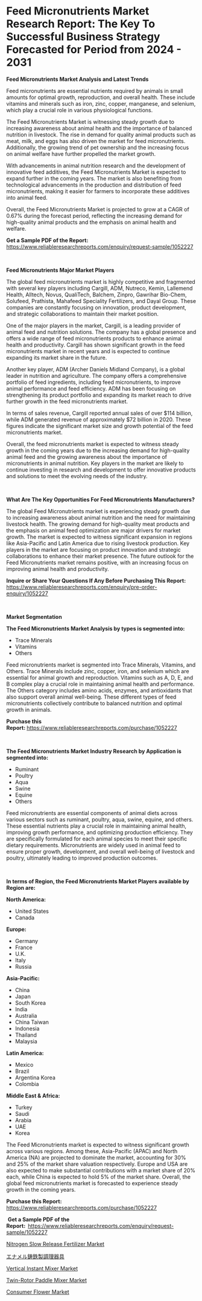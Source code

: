 <p><h1>Feed Micronutrients Market Research Report: The Key To Successful Business Strategy Forecasted for Period from 2024 - 2031</h1></p><p><strong>Feed Micronutrients Market Analysis and Latest Trends</strong></p>
<p><p>Feed micronutrients are essential nutrients required by animals in small amounts for optimal growth, reproduction, and overall health. These include vitamins and minerals such as iron, zinc, copper, manganese, and selenium, which play a crucial role in various physiological functions.</p><p>The Feed Micronutrients Market is witnessing steady growth due to increasing awareness about animal health and the importance of balanced nutrition in livestock. The rise in demand for quality animal products such as meat, milk, and eggs has also driven the market for feed micronutrients. Additionally, the growing trend of pet ownership and the increasing focus on animal welfare have further propelled the market growth.</p><p>With advancements in animal nutrition research and the development of innovative feed additives, the Feed Micronutrients Market is expected to expand further in the coming years. The market is also benefiting from technological advancements in the production and distribution of feed micronutrients, making it easier for farmers to incorporate these additives into animal feed.</p><p>Overall, the Feed Micronutrients Market is projected to grow at a CAGR of 0.67% during the forecast period, reflecting the increasing demand for high-quality animal products and the emphasis on animal health and welfare.</p></p>
<p><strong>Get a Sample PDF of the Report:&nbsp;</strong> <a href="https://www.reliableresearchreports.com/enquiry/request-sample/1052227">https://www.reliableresearchreports.com/enquiry/request-sample/1052227</a></p>
<p>&nbsp;</p>
<p><strong>Feed Micronutrients Major Market Players</strong></p>
<p><p>The global feed micronutrients market is highly competitive and fragmented with several key players including Cargill, ADM, Nutreco, Kemin, Lallemend Health, Alltech, Novus, QualiTech, Balchem, Zinpro, Gawrihar Bio-Chem, Solufeed, Prathista, Mahafeed Speciality Fertilizers, and Dayal Group. These companies are constantly focusing on innovation, product development, and strategic collaborations to maintain their market position.</p><p>One of the major players in the market, Cargill, is a leading provider of animal feed and nutrition solutions. The company has a global presence and offers a wide range of feed micronutrients products to enhance animal health and productivity. Cargill has shown significant growth in the feed micronutrients market in recent years and is expected to continue expanding its market share in the future.</p><p>Another key player, ADM (Archer Daniels Midland Company), is a global leader in nutrition and agriculture. The company offers a comprehensive portfolio of feed ingredients, including feed micronutrients, to improve animal performance and feed efficiency. ADM has been focusing on strengthening its product portfolio and expanding its market reach to drive further growth in the feed micronutrients market.</p><p>In terms of sales revenue, Cargill reported annual sales of over $114 billion, while ADM generated revenue of approximately $72 billion in 2020. These figures indicate the significant market size and growth potential of the feed micronutrients market.</p><p>Overall, the feed micronutrients market is expected to witness steady growth in the coming years due to the increasing demand for high-quality animal feed and the growing awareness about the importance of micronutrients in animal nutrition. Key players in the market are likely to continue investing in research and development to offer innovative products and solutions to meet the evolving needs of the industry.</p></p>
<p>&nbsp;</p>
<p><strong>What Are The Key Opportunities For Feed Micronutrients Manufacturers?</strong></p>
<p><p>The global Feed Micronutrients market is experiencing steady growth due to increasing awareness about animal nutrition and the need for maintaining livestock health. The growing demand for high-quality meat products and the emphasis on animal feed optimization are major drivers for market growth. The market is expected to witness significant expansion in regions like Asia-Pacific and Latin America due to rising livestock production. Key players in the market are focusing on product innovation and strategic collaborations to enhance their market presence. The future outlook for the Feed Micronutrients market remains positive, with an increasing focus on improving animal health and productivity.</p></p>
<p><strong>Inquire or Share Your Questions If Any Before Purchasing This Report:</strong> <a href="https://www.reliableresearchreports.com/enquiry/pre-order-enquiry/1052227">https://www.reliableresearchreports.com/enquiry/pre-order-enquiry/1052227</a></p>
<p>&nbsp;</p>
<p><strong>Market Segmentation</strong></p>
<p><strong>The Feed Micronutrients Market Analysis by types is segmented into:</strong></p>
<p><ul><li>Trace Minerals</li><li>Vitamins</li><li>Others</li></ul></p>
<p><p>Feed micronutrients market is segmented into Trace Minerals, Vitamins, and Others. Trace Minerals include zinc, copper, iron, and selenium which are essential for animal growth and reproduction. Vitamins such as A, D, E, and B complex play a crucial role in maintaining animal health and performance. The Others category includes amino acids, enzymes, and antioxidants that also support overall animal well-being. These different types of feed micronutrients collectively contribute to balanced nutrition and optimal growth in animals.</p></p>
<p><strong>Purchase this Report:&nbsp;</strong><a href="https://www.reliableresearchreports.com/purchase/1052227">https://www.reliableresearchreports.com/purchase/1052227</a></p>
<p>&nbsp;</p>
<p><strong>The Feed Micronutrients Market Industry Research by Application is segmented into:</strong></p>
<p><ul><li>Ruminant</li><li>Poultry</li><li>Aqua</li><li>Swine</li><li>Equine</li><li>Others</li></ul></p>
<p><p>Feed micronutrients are essential components of animal diets across various sectors such as ruminant, poultry, aqua, swine, equine, and others. These essential nutrients play a crucial role in maintaining animal health, improving growth performance, and optimizing production efficiency. They are specifically formulated for each animal species to meet their specific dietary requirements. Micronutrients are widely used in animal feed to ensure proper growth, development, and overall well-being of livestock and poultry, ultimately leading to improved production outcomes.</p></p>
<p>&nbsp;</p>
<p><strong>In terms of Region, the Feed Micronutrients Market Players available by Region are:</strong></p>
<p>
    <p> <strong> North America: </strong>
        <ul>
            <li>United States</li>
            <li>Canada</li>
        </ul>
        </p> 
    <p> <strong> Europe: </strong>
        <ul>
            <li>Germany</li>
            <li>France</li>
            <li>U.K.</li>
            <li>Italy</li>
            <li>Russia</li>
        </ul>
        </p> 
    <p> <strong> Asia-Pacific: </strong>
        <ul>
            <li>China</li>
            <li>Japan</li>
            <li>South Korea</li>
            <li>India</li>
            <li>Australia</li>
            <li>China Taiwan</li>
            <li>Indonesia</li>
            <li>Thailand</li>
            <li>Malaysia</li>
        </ul>
        </p> 
    <p> <strong> Latin America: </strong>
        <ul>
            <li>Mexico</li>
            <li>Brazil</li>
            <li>Argentina Korea</li>
            <li>Colombia</li>
        </ul>
        </p> 
    <p> <strong> Middle East & Africa: </strong>
        <ul>
            <li>Turkey</li>
            <li>Saudi</li>
            <li>Arabia</li>
            <li>UAE</li>
            <li>Korea</li>
        </ul>
    </p>
    </p>
<p><p>The Feed Micronutrients market is expected to witness significant growth across various regions. Among these, Asia-Pacific (APAC) and North America (NA) are projected to dominate the market, accounting for 30% and 25% of the market share valuation respectively. Europe and USA are also expected to make substantial contributions with a market share of 20% each, while China is expected to hold 5% of the market share. Overall, the global feed micronutrients market is forecasted to experience steady growth in the coming years.</p></p>
<p><strong>Purchase this Report: </strong><a href="https://www.reliableresearchreports.com/purchase/1052227">https://www.reliableresearchreports.com/purchase/1052227</a></p>
<p>&nbsp;<strong>Get a Sample PDF of the Report:&nbsp;&nbsp;</strong><a href="https://www.reliableresearchreports.com/enquiry/request-sample/1052227">https://www.reliableresearchreports.com/enquiry/request-sample/1052227</a></p>
<p><strong></strong></p>
<p><p><a href="https://github.com/brenzgnarento/Market-Research-Report-List-1/blob/main/nitrogen-slow-release-fertilizer-market.md">Nitrogen Slow Release Fertilizer Market</a></p><p><a href="https://github.com/jkjreqjscoxx7/Market-Research-Report-List-1/blob/main/2102625187303.md">エナメル鋳鉄製調理器具</a></p><p><a href="https://issuu.com/reportprime-2/docs/vertical-instant-mixer-market-size-2030.pptx">Vertical Instant Mixer Market</a></p><p><a href="https://issuu.com/reportprime-2/docs/twin-rotor-paddle-mixer-market-size-2030.pptx">Twin-Rotor Paddle Mixer Market</a></p><p><a href="https://github.com/jerrycopelandthomaswsqd8q/Market-Research-Report-List-1/blob/main/consumer-flower-market.md">Consumer Flower Market</a></p></p>